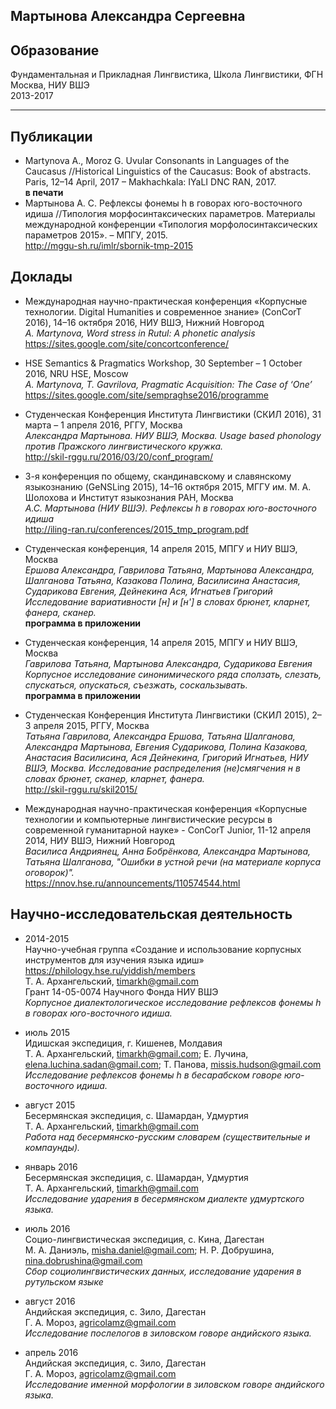 Мартынова Александра Сергеевна 
------------------------------

## Образование
Фундаментальная и Прикладная Лингвистика, Школа Лингвистики, ФГН \
Москва, НИУ ВШЭ \
2013-2017
***

## Публикации
* Martynova A., Moroz G. Uvular Consonants in Languages of the Caucasus //Historical Linguistics of the Caucasus: Book of abstracts. Paris, 12–14 April, 2017 – Makhachkala: IYaLI DNC RAN, 2017. \
**в печати**
* Мартынова А. С. Рефлексы фонемы h в говорах юго-восточного идиша //Типология морфосинтаксических параметров. Материалы международной конференции «Типология морфолосинтаксических параметров 2015». – МПГУ, 2015. \
<http://mggu-sh.ru/imlr/sbornik-tmp-2015>

## Доклады
* Международная научно-практическая конференция «Корпусные технологии. Digital Humanities и современное знание» (ConCorT 2016), 14–16 октября 2016, НИУ ВШЭ, Нижний Новгород \
*A. Martynova, Word stress in Rutul: A phonetic analysis* \
<https://sites.google.com/site/concortconference/>

* HSE Semantics & Pragmatics Workshop, 30 September – 1 October 2016, NRU HSE, Moscow \
*A. Martynova, T. Gavrilova, Pragmatic Acquisition: The Case of ‘One’* \
<https://sites.google.com/site/sempraghse2016/programme>

* Студенческая Конференция Института Лингвистики (СКИЛ 2016), 31 марта – 1 апреля 2016, РГГУ, Москва \
*Александра Мартынова. НИУ ВШЭ, Москва. Usage based phonology против Пражского лингвистического кружка.* \
<http://skil-rggu.ru/2016/03/20/conf_program/>

* 3-я конференция по общему, скандинавскому и славянскому языкознанию (GeNSLing 2015), 14–16 октября 2015, МГГУ им. М. А. Шолохова и Институт языкознания РАН, Москва \
*А.С. Мартынова (НИУ ВШЭ). Рефлексы h в говорах юго-восточного идиша* \
<http://iling-ran.ru/conferences/2015_tmp_program.pdf>

* Студенческая конференция, 14 апреля 2015, МПГУ и НИУ ВШЭ, Москва \
*Ершова Александра, Гаврилова Татьяна, Мартынова Александра, Шалганова Татьяна,
Казакова Полина, Василисина Анастасия, Сударикова Евгения, Дейнекина Ася, Игнатьев
Григорий Исследование вариативности [н] и [н'] в словах брюнет, кларнет, фанера, сканер.* \
**программа в приложении**

* Студенческая конференция, 14 апреля 2015, МПГУ и НИУ ВШЭ, Москва \
*Гаврилова Татьяна, Мартынова Александра, Сударикова Евгения Корпусное
исследование синонимического ряда сползать, слезать, спускаться, опускаться, съезжать,
соскальзывать.* \
**программа в приложении**

* Студенческая Конференция Института Лингвистики (СКИЛ 2015), 2–3 апреля 2015, РГГУ, Москва \
*Татьяна Гаврилова, Александра Ершова, Татьяна Шалганова, Александра Мартынова, Евгения Сударикова, Полина Казакова, Анастасия Василисина, Ася Дейнекина, Григорий Игнатьев, НИУ ВШЭ, Москва. Исследование распределения (не)смягчения н в словах брюнет, сканер, кларнет, фанера.* \
<http://skil-rggu.ru/skil2015/>

* Международная научно-практическая конференция «Корпусные технологии и компьютерные лингвистические ресурсы  в современной гуманитарной науке» -  ConCorT Junior, 11-12 апреля 2014, НИУ ВШЭ, Нижний Новгород \
*Василиса Андриянец, Анна Бобрёнкова, Александра Мартынова, Татьяна Шалганова, "Ошибки в устной речи (на материале корпуса оговорок)".* \
<https://nnov.hse.ru/announcements/110574544.html>

## Научно-исследовательская деятельность
* 2014-2015 \
Научно-учебная группа «Создание и использование корпусных инструментов для изучения языка идиш» \
<https://philology.hse.ru/yiddish/members> \
Т. А. Архангельский, timarkh@gmail.com \
Грант 14-05-0074 Научного Фонда НИУ ВШЭ \
*Корпусное диалектологическое исследование рефлексов фонемы h в говорах юго-восточного идиша.*

* июль 2015 \
Идишская экспедиция, г. Кишенев, Молдавия \
Т. А. Архангельский, timarkh@gmail.com; Е. Лучина, elena.luchina.sadan@gmail.com; Т. Панова, missis.hudson@gmail.com \
*Исследование рефлексов фонемы h в бесарабском говоре юго-восточного идиша.*

* август 2015 \
Бесермянская экспедиция, с. Шамардан, Удмуртия \
Т. А. Архангельский, timarkh@gmail.com \
*Работа над бесермянско-русским словарем (существительные и компаунды).*

* январь 2016 \
Бесермянская экспедиция, с. Шамардан, Удмуртия \
Т. А. Архангельский, timarkh@gmail.com \
*Исследование ударения в бесермянском диалекте удмуртского языка.*

* июль 2016 \
Социо-лингвистическая экспедиция, с. Кина, Дагестан \
М. А. Даниэль, misha.daniel@gmail.com; Н. Р. Добрушина, nina.dobrushina@gmail.com \
*Сбор социолингвистических данных, исследование ударения в рутульском языке*

* август 2016 \
Андийская экспедиция, с. Зило, Дагестан \
Г. А. Мороз, agricolamz@gmail.com \
*Исследование послелогов в зиловском говоре андийского языка.*

* апрель 2016 \
Андийская экспедиция, с. Зило, Дагестан \
Г. А. Мороз, agricolamz@gmail.com \
*Исследование именной морфологии в зиловском говоре андийского языка.*

